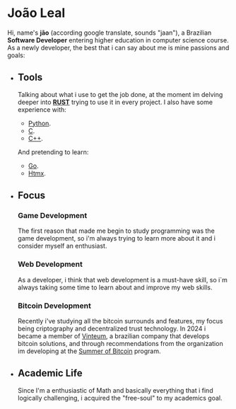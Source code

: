 # João Leal

Hi, name's **jão** (according google translate, sounds "jaan"), a Brazilian **Software Developer** entering higher education in computer science course. As a newly developer, the best that i can say about me is mine passions and goals:

- ## Tools

  	Talking about what i use to get the job done, at the moment im delving deeper into [**RUST**](https://github.com/rust-lang/rust) trying to use it in every project. I also have some experience with:
	- [Python](https://www.python.org/).
	- [C](https://en.wikipedia.org/wiki/C_(programming_language)).
	- [C++](https://en.wikipedia.org/wiki/C%2B%2B).
	
	And pretending to learn:
	- [Go](https://golang.org/).
	- [Htmx](https://htmx.org/).


- ## Focus
	### Game Development
  	
	The first reason that made me begin to study programming was the game development, so i'm always trying to learn more about it and i consider myself an enthusiast.

	### Web Development

	As a developer, i think that web development is a must-have skill, so i`m always taking some time to learn about and improve my web skills. 
	
	### Bitcoin Development

  	Recently i've studying all the bitcoin surrounds and features, my focus being criptography and decentralized trust technology.
	In 2024 i became a member of [Vinteum](https://vinteum.com.br/), a brazilian company that develops bitcoin solutions, and through recommendations from the organization im developing at the [Summer of Bitcoin](https://summerofbitcoin.org/) program.

- ## Academic Life

	Since I'm a enthusiastic of Math and basically everything that i find logically challenging, i acquired the "free-soul" to my academics goal.
